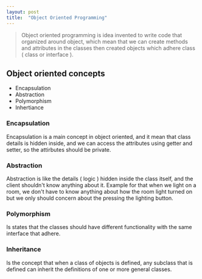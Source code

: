 ```yaml
---
layout: post
title:  "Object Oriented Programming"
---
```


> Object oriented programming is idea invented to write code that organized around object, which mean that we can create methods and attributes in the classes then created objects which adhere class ( class or interface ).

## Object oriented concepts
- Encapsulation
- Abstraction
- Polymorphism
- Inhertiance

### Encapsulation
Encapsulation is a main concept in object oriented, and it mean that class details is hidden inside, and we can access the attributes using getter and setter, so the attirbutes should be private.

### Abstraction
Abstraction is like the details ( logic ) hidden inside the class itself, and the client shouldn't know anything about it.
Example for that when we light on a room, we don't have to know anything about how the room light turned on but we only should concern about the pressing the lighting button.

### Polymorphism
Is states that the classes should have different functionality with the same interface that adhere.

### Inheritance
Is the concept that when a class of objects is defined, any subclass that is defined can inherit the definitions of one or more general classes.
